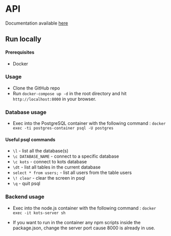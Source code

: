 # API

Documentation available [here](https://make-kots-great-again.github.io/web/ "api doc")

## Run locally

#### Prerequisites

* Docker 

### Usage

* Clone the GitHub repo
* Run `docker-compose up -d` in the root directory and hit `http://localhost:8000` in 
your browser. 

### Database usage

* Exec into the PostgreSQL container with the following command :
`docker exec -ti postgres-container psql -U postgres`

#### Useful psql commands

- `\l` - list all the database(s)
- `\c DATABASE_NAME` - connect to a specific database
- `\c kots` - connect to kots database
- `\dt` - list all tables in the current database
- `select * from users;` - list all users from the table users
- `\! clear` - clear the screen in psql
- `\q` - quit psql

### Backend usage

* Exec into the node.js container with the following command :
`docker exec -it kots-server sh`

* If you want to run in the container any npm scripts inside the package.json, 
change the server port cause 8000 is already in use. 
